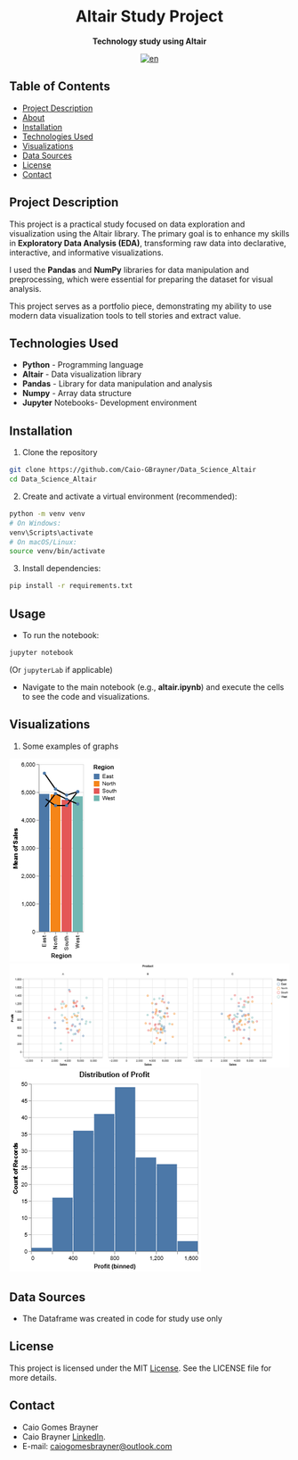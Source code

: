 <div align="center">

<h1 align="center">Altair Study Project</h1>

<p align="center">
    <strong>Technology study using Altair</strong>
</p>

[![en](https://img.shields.io/badge/lang-en-red.svg)](./README.md)

</div>

## Table of Contents

- [Project Description](#table-of-contents)
- [About](#about)
- [Installation](#installation)
- [Technologies Used](#technologies-used)
- [Visualizations](#visualizations)
- [Data Sources](#data-sources)
- [License](#license)
- [Contact](#contributing)

## Project Description

This project is a practical study focused on data exploration and visualization using the Altair library. The primary goal is to enhance my skills in **Exploratory Data Analysis (EDA)**, transforming raw data into declarative, interactive, and informative visualizations.

I used the **Pandas** and **NumPy** libraries for data manipulation and preprocessing, which were essential for preparing the dataset for visual analysis. 

This project serves as a portfolio piece, demonstrating my ability to use modern data visualization tools to tell stories and extract value.

## Technologies Used

- **Python** - Programming language
- **Altair** - Data visualization library
- **Pandas** - Library for data manipulation and analysis
- **Numpy** -  Array data structure
- **Jupyter** Notebooks- Development environment

## Installation

1. Clone the repository

```bash
git clone https://github.com/Caio-GBrayner/Data_Science_Altair
cd Data_Science_Altair
```

2. Create and activate a virtual environment (recommended):

```bash
python -m venv venv
# On Windows:
venv\Scripts\activate
# On macOS/Linux:
source venv/bin/activate
```

3. Install dependencies:

```bash
pip install -r requirements.txt
```

## Usage

- To run the notebook:

```bash
jupyter notebook
```
(Or `jupyterLab` if applicable)

- Navigate to the main notebook (e.g., **altair.ipynb**) and execute the cells to see the code and visualizations.

## Visualizations

1. Some examples of graphs

![graphic1](docs/img/visualization.png)
![graphic2](docs/img/visualization2.png)
![graphic3](docs/img/visualization3.png)


## Data Sources

- The Dataframe was created in code for study use only

## License

This project is licensed under the MIT [License](LICENSE). See the LICENSE file for more details.

## Contact

- Caio Gomes Brayner
- Caio Brayner [LinkedIn](https://www.linkedin.com/in/caiogomesbrayner).
- E-mail: caiogomesbrayner@outlook.com